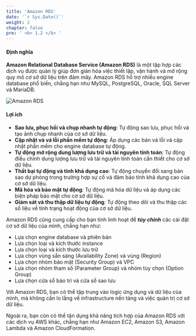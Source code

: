 ```yaml
---
title: 'Amazon RDS'
date: '`r Sys.Date()`'
weight: 2
chapter: false
pre: ' <b> 1.2 </b> '
---
```


#### Định nghĩa

**Amazon Relational Database Service (Amazon RDS)** là một tập hợp các dịch vụ được quản lý giúp đơn giản hóa việc thiết lập, vận hành và mở rộng quy mô cơ sở dữ liệu trên đám mây. Amazon RDS hỗ trợ nhiều engine database phổ biến, chẳng hạn như MySQL, PostgreSQL, Oracle, SQL Server và MariaDB.

![Amazon RDS](/images/AmazonRDS.png)

#### Lợi ích

- **Sao lưu, phục hồi và chụp nhanh tự động**: Tự động sao lưu, phục hồi và tạo ảnh chụp nhanh của cơ sở dữ liệu.
- **Cập nhật và vá lỗi phần mềm tự động**: Áp dụng các bản vá lỗi và cập nhật phần mềm cho engine database tự động.
- **Tự động mở rộng dung lượng lưu trữ và tài nguyên tính toán**: Tự động điều chỉnh dung lượng lưu trữ và tài nguyên tính toán cần thiết cho cơ sở dữ liệu.
- **Thất bại tự động và tính khả dụng cao**: Tự động chuyển đổi sang bản sao dự phòng trong trường hợp sự cố và đảm bảo tính khả dụng cao của cơ sở dữ liệu.
- **Mã hóa và bảo mật tự động**: Tự động mã hóa dữ liệu và áp dụng các biện pháp bảo mật cho cơ sở dữ liệu.
- **Giám sát và thu thập dữ liệu tự động**: Tự động theo dõi và thu thập các số liệu về tình trạng hoạt động của cơ sở dữ liệu.

Amazon RDS cũng cung cấp cho bạn tính linh hoạt để **_tùy chỉnh_** các cài đặt cơ sở dữ liệu của mình, chẳng hạn như:

- Lựa chọn engine database và phiên bản
- Lựa chọn loại và kích thước instance
- Lựa chọn loại và kích thước lưu trữ
- Lựa chọn vùng sẵn sàng (Availability Zone) và vùng (Region)
- Lựa chọn nhóm bảo mật (Security Group) và VPC
- Lựa chọn nhóm tham số (Parameter Group) và nhóm tùy chọn (Option Group)
- Lựa chọn cửa sổ bảo trì và cửa sổ sao lưu

Với Amazon RDS, bạn có thể tập trung vào logic ứng dụng và dữ liệu của mình, mà không cần lo lắng về infrastructure nền tảng và việc quản trị cơ sở dữ liệu.

Ngoài ra, bạn còn có thể tận dụng khả năng tích hợp của Amazon RDS với các dịch vụ AWS khác, chẳng hạn như Amazon EC2, Amazon S3, Amazon Lambda và Amazon CloudFormation.
